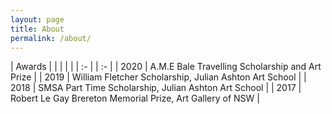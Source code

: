 ```yaml
---
layout: page
title: About
permalink: /about/
---
```


| Awards | |
| | |
| :- | | :- |
| 2020 | A.M.E Bale Travelling Scholarship and Art Prize |
| 2019 | William Fletcher Scholarship, Julian Ashton Art School |
| 2018 | SMSA Part Time Scholarship, Julian Ashton Art School |
| 2017 | Robert Le Gay Brereton Memorial Prize, Art Gallery of NSW |